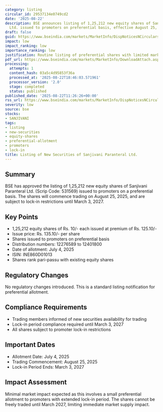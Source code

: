 ```yaml
---
category: listing
circular_id: 29537134e0749cd2
date: '2025-08-22'
description: BSE announces listing of 1,25,212 new equity shares of Sanjivani Paranteral
  Ltd. issued to promoters on preferential basis, effective August 25, 2025.
draft: false
guid: https://www.bseindia.com/markets/MarketInfo/DispNoticesNCirculars.aspx?Noticeid={058C23A9-74CE-4D9F-B07E-B5736DED6493}&noticeno=20250822-17&dt=08/22/2025&icount=17&totcount=86&flag=0
impact: low
impact_ranking: low
importance_ranking: low
justification: Routine listing of preferential shares with limited market impact
pdf_url: https://www.bseindia.com/markets/MarketInfo/DownloadAttach.aspx?id=20250822-17&attachedId=
processing:
  attempts: 1
  content_hash: 03a5c4d95853f36a
  processed_at: '2025-08-22T18:46:03.571961'
  processor_version: '2.0'
  stage: completed
  status: published
published_date: '2025-08-22T11:26:26+00:00'
rss_url: https://www.bseindia.com/markets/MarketInfo/DispNoticesNCirculars.aspx?Noticeid={058C23A9-74CE-4D9F-B07E-B5736DED6493}&noticeno=20250822-17&dt=08/22/2025&icount=17&totcount=86&flag=0
severity: low
source: bse
stocks:
- SANJIVANI
tags:
- listing
- new-securities
- equity-shares
- preferential-allotment
- promoters
- lock-in
title: Listing of New Securities of Sanjivani Paranteral Ltd.
---
```


## Summary

BSE has approved the listing of 1,25,212 new equity shares of Sanjivani Paranteral Ltd. (Scrip Code: 531569) issued to promoters on a preferential basis. The shares will commence trading on August 25, 2025, and are subject to lock-in restrictions until March 3, 2027.

## Key Points

- 1,25,212 equity shares of Rs. 10/- each issued at premium of Rs. 125.10/-
- Issue price: Rs. 135.10/- per share
- Shares issued to promoters on preferential basis
- Distribution numbers: 12276589 to 12401800
- Date of allotment: July 4, 2025
- ISIN: INE860D01013
- Shares rank pari-passu with existing equity shares

## Regulatory Changes

No regulatory changes introduced. This is a standard listing notification for preferential allotment.

## Compliance Requirements

- Trading members informed of new securities availability for trading
- Lock-in period compliance required until March 3, 2027
- All shares subject to promoter lock-in restrictions

## Important Dates

- Allotment Date: July 4, 2025
- Trading Commencement: August 25, 2025
- Lock-in Period Ends: March 3, 2027

## Impact Assessment

Minimal market impact expected as this involves a small preferential allotment to promoters with extended lock-in period. The shares cannot be freely traded until March 2027, limiting immediate market supply impact.